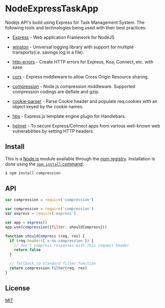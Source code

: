 # NodeExpressTaskApp
Nodejs API's build using Express for Task Management System.
The following tools and technologies being used with their best practices:

  - [Express](https://expressjs.com/) - Web application Framework for NodeJS
  - [winston](https://github.com/winstonjs/winston) - Universal logging library with support for multiple transports(i.e. savings log in a file).
  - [http-errors](https://www.npmjs.com/package/http-errors) - Create HTTP errors for Express, Koa, Connect, etc. with ease
  - [cors](https://github.com/expressjs/cors) - Express middleware to allow Cross Origin Resource sharing.
  - [compression](https://github.com/expressjs/compression) - Node.js compression middleware. Supported compression codings are deflate and gzip.
  - [cookie-parser](https://github.com/expressjs/cookie-parser) - Parse Cookie header and populate req.cookies with an object keyed by the cookie names.
  - [hbs](https://handlebarsjs.com/) - Express.js template engine plugin for Handlebars.

  - [helmet](https://github.com/helmetjs/helmet) - To secure Express/Connect apps from various well-known web vulnerabilities by setting HTTP headers.

## Install

This is a [Node.js](https://nodejs.org/en/) module available through the
[npm registry](https://www.npmjs.com/). Installation is done using the
[`npm install` command](https://docs.npmjs.com/getting-started/installing-npm-packages-locally):

```bash
$ npm install compression
```

## API

<!-- eslint-disable no-unused-vars -->

```js
var compression = require('compression')
```

```js
var compression = require('compression')
var express = require('express')

var app = express()
app.use(compression({filter: shouldCompress}))

function shouldCompress (req, res) {
  if (req.headers['x-no-compression']) {
    // don't compress responses with this request header
    return false
  }

  // fallback to standard filter function
  return compression.filter(req, res)
}
```

## License

[MIT](LICENSE)

[npm-image]: https://img.shields.io/npm/v/compression.svg
[npm-url]: https://npmjs.org/package/compression
[travis-image]: https://img.shields.io/travis/expressjs/compression/master.svg
[travis-url]: https://travis-ci.org/expressjs/compression
[coveralls-image]: https://img.shields.io/coveralls/expressjs/compression/master.svg
[coveralls-url]: https://coveralls.io/r/expressjs/compression?branch=master
[downloads-image]: https://img.shields.io/npm/dm/compression.svg
[downloads-url]: https://npmjs.org/package/compression
